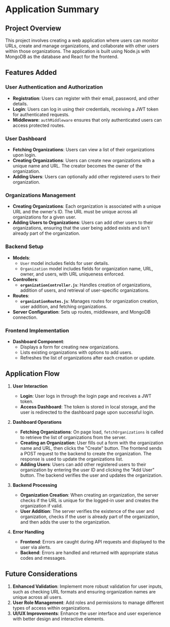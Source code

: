 # Application Summary

## Project Overview

This project involves creating a web application where users can monitor URLs, create and manage organizations, and collaborate with other users within those organizations. The application is built using Node.js with MongoDB as the database and React for the frontend.

## Features Added

### User Authentication and Authorization
- **Registration**: Users can register with their email, password, and other details.
- **Login**: Users can log in using their credentials, receiving a JWT token for authenticated requests.
- **Middleware**: `authMiddleware` ensures that only authenticated users can access protected routes.

### User Dashboard
- **Fetching Organizations**: Users can view a list of their organizations upon login.
- **Creating Organizations**: Users can create new organizations with a unique name and URL. The creator becomes the owner of the organization.
- **Adding Users**: Users can optionally add other registered users to their organization.

### Organizations Management
- **Creating Organizations**: Each organization is associated with a unique URL and the owner's ID. The URL must be unique across all organizations for a given user.
- **Adding Users to Organizations**: Users can add other users to their organizations, ensuring that the user being added exists and isn't already part of the organization.

### Backend Setup
- **Models**:
  - `User` model includes fields for user details.
  - `Organization` model includes fields for organization name, URL, owner, and users, with URL uniqueness enforced.
- **Controllers**:
  - **`organizationController.js`**: Handles creation of organizations, addition of users, and retrieval of user-specific organizations.
- **Routes**:
  - **`organizationRoutes.js`**: Manages routes for organization creation, user addition, and fetching organizations.
- **Server Configuration**: Sets up routes, middleware, and MongoDB connection.

### Frontend Implementation
- **Dashboard Component**:
  - Displays a form for creating new organizations.
  - Lists existing organizations with options to add users.
  - Refreshes the list of organizations after each creation or update.

## Application Flow

1. **User Interaction**
   - **Login**: User logs in through the login page and receives a JWT token.
   - **Access Dashboard**: The token is stored in local storage, and the user is redirected to the dashboard page upon successful login.

2. **Dashboard Operations**
   - **Fetching Organizations**: On page load, `fetchOrganizations` is called to retrieve the list of organizations from the server.
   - **Creating an Organization**: User fills out a form with the organization name and URL, then clicks the "Create" button. The frontend sends a POST request to the backend to create the organization. The response is used to update the organizations list.
   - **Adding Users**: Users can add other registered users to their organization by entering the user ID and clicking the "Add User" button. The backend verifies the user and updates the organization.

3. **Backend Processing**
   - **Organization Creation**: When creating an organization, the server checks if the URL is unique for the logged-in user and creates the organization if valid.
   - **User Addition**: The server verifies the existence of the user and organization, checks if the user is already part of the organization, and then adds the user to the organization.

4. **Error Handling**
   - **Frontend**: Errors are caught during API requests and displayed to the user via alerts.
   - **Backend**: Errors are handled and returned with appropriate status codes and messages.

## Future Considerations

1. **Enhanced Validation**: Implement more robust validation for user inputs, such as checking URL formats and ensuring organization names are unique across all users.
2. **User Role Management**: Add roles and permissions to manage different types of access within organizations.
3. **UI/UX Improvements**: Enhance the user interface and user experience with better design and interactive elements.
